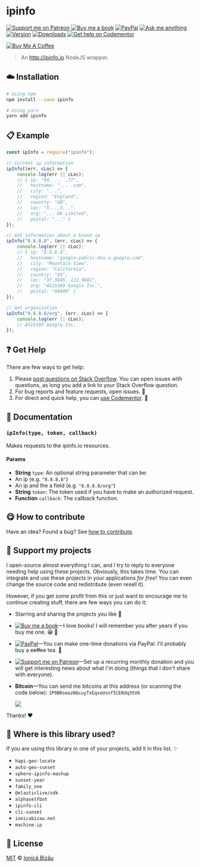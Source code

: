 <!-- Please do not edit this file. Edit the `blah` field in the `package.json` instead. If in doubt, open an issue. -->


















# ipinfo

 [![Support me on Patreon][badge_patreon]][patreon] [![Buy me a book][badge_amazon]][amazon] [![PayPal][badge_paypal_donate]][paypal-donations] [![Ask me anything](https://img.shields.io/badge/ask%20me-anything-1abc9c.svg)](https://github.com/IonicaBizau/ama) [![Version](https://img.shields.io/npm/v/ipinfo.svg)](https://www.npmjs.com/package/ipinfo) [![Downloads](https://img.shields.io/npm/dt/ipinfo.svg)](https://www.npmjs.com/package/ipinfo) [![Get help on Codementor](https://cdn.codementor.io/badges/get_help_github.svg)](https://www.codementor.io/johnnyb?utm_source=github&utm_medium=button&utm_term=johnnyb&utm_campaign=github)

<a href="https://www.buymeacoffee.com/H96WwChMy" target="_blank"><img src="https://www.buymeacoffee.com/assets/img/custom_images/yellow_img.png" alt="Buy Me A Coffee"></a>







> An http://ipinfo.io NodeJS wrapper.

















## :cloud: Installation

```sh
# Using npm
npm install --save ipinfo

# Using yarn
yarn add ipinfo
```













## :clipboard: Example



```js
const ipInfo = require("ipinfo");

// Current ip information
ipInfo((err, cLoc) => {
    console.log(err || cLoc);
    // { ip: "94. ... .77",
    //   hostname: "... .com",
    //   city: "...",
    //   region: "England",
    //   country: "GB",
    //   loc: "5...,3...",
    //   org: "... UK Limited",
    //   postal: "..." }
});

// Get information about a known ip
ipInfo("8.8.8.8", (err, cLoc) => {
    console.log(err || cLoc);
    // { ip: "8.8.8.8",
    //   hostname: "google-public-dns-a.google.com",
    //   city: "Mountain View",
    //   region: "California",
    //   country: "US",
    //   loc: "37.3845,-122.0881",
    //   org: "AS15169 Google Inc.",
    //   postal: "94040" }
});

// Get organization
ipInfo("8.8.8.8/org", (err, cLoc) => {
    console.log(err || cLoc);
    // AS15169 Google Inc.
});
```











## :question: Get Help

There are few ways to get help:



 1. Please [post questions on Stack Overflow](https://stackoverflow.com/questions/ask). You can open issues with questions, as long you add a link to your Stack Overflow question.
 2. For bug reports and feature requests, open issues. :bug:
 3. For direct and quick help, you can [use Codementor](https://www.codementor.io/johnnyb). :rocket:





## :memo: Documentation


### `ipInfo(type, token, callback)`
Makes requests to the ipinfo.io resources.

#### Params

- **String** `type`: An optional string parameter that can be:
 - An ip (e.g. `"8.8.8.8"`)
 - An ip and the a field (e.g. `"8.8.8.8/org"`)
- **String** `token`: The token used if you have to make an authorized request.
- **Function** `callback`: The callback function.














## :yum: How to contribute
Have an idea? Found a bug? See [how to contribute][contributing].


## :sparkling_heart: Support my projects
I open-source almost everything I can, and I try to reply to everyone needing help using these projects. Obviously,
this takes time. You can integrate and use these projects in your applications *for free*! You can even change the source code and redistribute (even resell it).

However, if you get some profit from this or just want to encourage me to continue creating stuff, there are few ways you can do it:


 - Starring and sharing the projects you like :rocket:
 - [![Buy me a book][badge_amazon]][amazon]—I love books! I will remember you after years if you buy me one. :grin: :book:
 - [![PayPal][badge_paypal]][paypal-donations]—You can make one-time donations via PayPal. I'll probably buy a ~~coffee~~ tea. :tea:
 - [![Support me on Patreon][badge_patreon]][patreon]—Set up a recurring monthly donation and you will get interesting news about what I'm doing (things that I don't share with everyone).
 - **Bitcoin**—You can send me bitcoins at this address (or scanning the code below): `1P9BRsmazNQcuyTxEqveUsnf5CERdq35V6`

    ![](https://i.imgur.com/z6OQI95.png)


Thanks! :heart:
















## :dizzy: Where is this library used?
If you are using this library in one of your projects, add it in this list. :sparkles:

 - `hapi-geo-locate`
 - `auto-geo-sunset`
 - `sphere-ipinfo-mashup`
 - `sunset-year`
 - `family_one`
 - `@elasticlive/sdk`
 - `alphaselfbot`
 - `ipinfo-cli`
 - `cli-sunset`
 - `ionicabizau.net`
 - `machine-ip`











## :scroll: License

[MIT][license] © [Ionică Bizău][website]






[license]: /LICENSE
[website]: https://ionicabizau.net
[contributing]: /CONTRIBUTING.md
[docs]: /DOCUMENTATION.md
[badge_patreon]: https://ionicabizau.github.io/badges/patreon.svg
[badge_amazon]: https://ionicabizau.github.io/badges/amazon.svg
[badge_paypal]: https://ionicabizau.github.io/badges/paypal.svg
[badge_paypal_donate]: https://ionicabizau.github.io/badges/paypal_donate.svg
[patreon]: https://www.patreon.com/ionicabizau
[amazon]: http://amzn.eu/hRo9sIZ
[paypal-donations]: https://www.paypal.com/cgi-bin/webscr?cmd=_s-xclick&hosted_button_id=RVXDDLKKLQRJW
